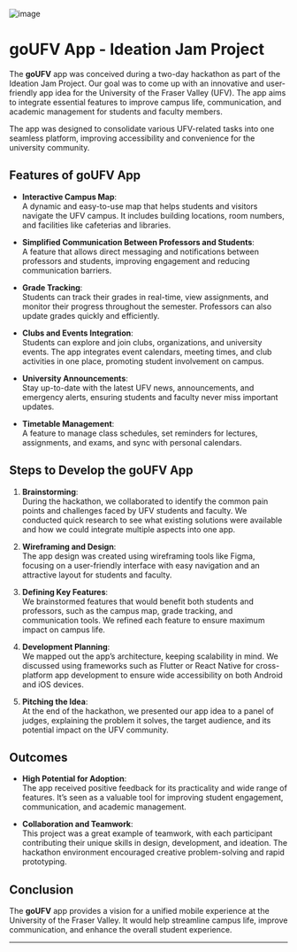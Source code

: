 ![image](https://github.com/user-attachments/assets/4968591c-2f27-430d-9bc6-c86160c29a57)
# goUFV App - Ideation Jam Project

The **goUFV** app was conceived during a two-day hackathon as part of the Ideation Jam Project. Our goal was to come up with an innovative and user-friendly app idea for the University of the Fraser Valley (UFV). The app aims to integrate essential features to improve campus life, communication, and academic management for students and faculty members. 

The app was designed to consolidate various UFV-related tasks into one seamless platform, improving accessibility and convenience for the university community.

## Features of goUFV App

- **Interactive Campus Map**:  
  A dynamic and easy-to-use map that helps students and visitors navigate the UFV campus. It includes building locations, room numbers, and facilities like cafeterias and libraries.

- **Simplified Communication Between Professors and Students**:  
  A feature that allows direct messaging and notifications between professors and students, improving engagement and reducing communication barriers.

- **Grade Tracking**:  
  Students can track their grades in real-time, view assignments, and monitor their progress throughout the semester. Professors can also update grades quickly and efficiently.

- **Clubs and Events Integration**:  
  Students can explore and join clubs, organizations, and university events. The app integrates event calendars, meeting times, and club activities in one place, promoting student involvement on campus.

- **University Announcements**:  
  Stay up-to-date with the latest UFV news, announcements, and emergency alerts, ensuring students and faculty never miss important updates.

- **Timetable Management**:  
  A feature to manage class schedules, set reminders for lectures, assignments, and exams, and sync with personal calendars.

## Steps to Develop the goUFV App

1. **Brainstorming**:  
   During the hackathon, we collaborated to identify the common pain points and challenges faced by UFV students and faculty. We conducted quick research to see what existing solutions were available and how we could integrate multiple aspects into one app.

2. **Wireframing and Design**:  
   The app design was created using wireframing tools like Figma, focusing on a user-friendly interface with easy navigation and an attractive layout for students and faculty.

3. **Defining Key Features**:  
   We brainstormed features that would benefit both students and professors, such as the campus map, grade tracking, and communication tools. We refined each feature to ensure maximum impact on campus life.

4. **Development Planning**:  
   We mapped out the app’s architecture, keeping scalability in mind. We discussed using frameworks such as Flutter or React Native for cross-platform app development to ensure wide accessibility on both Android and iOS devices.

5. **Pitching the Idea**:  
   At the end of the hackathon, we presented our app idea to a panel of judges, explaining the problem it solves, the target audience, and its potential impact on the UFV community.

## Outcomes

- **High Potential for Adoption**:  
  The app received positive feedback for its practicality and wide range of features. It’s seen as a valuable tool for improving student engagement, communication, and academic management.

- **Collaboration and Teamwork**:  
  This project was a great example of teamwork, with each participant contributing their unique skills in design, development, and ideation. The hackathon environment encouraged creative problem-solving and rapid prototyping.

## Conclusion

The **goUFV** app provides a vision for a unified mobile experience at the University of the Fraser Valley. It would help streamline campus life, improve communication, and enhance the overall student experience.

---

